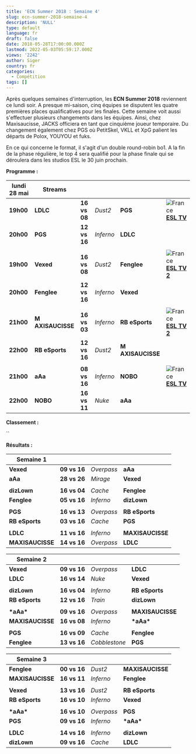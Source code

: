 ```yaml
---
title: 'ECN Summer 2018 : Semaine 4'
slug: ecn-summer-2018-semaine-4
description: 'NULL'
type: default
language: fr
draft: false
date: 2018-05-28T17:00:00.000Z
lastmod: 2022-05-03T05:59:17.000Z
views: '2242'
author: Siger
country: fr
categories:
  - Compétition
tags: []
---
```

Après quelques semaines d'interruption, les **ECN Summer 2018** reviennent ce lundi soir. A presque mi-saison, cinq équipes se disputent les quatre premières places qualificatives pour les finales. Cette semaine voit aussi s'effectuer plusieurs changements dans les équipes. Ainsi, chez Maxisaucisse, JACKS officiera en tant que cinquième joueur temporaire. Du changement également chez PGS où PetitSkel, VKLL et XpG palient les départs de Polox, YOUYOU et fuks.  
  
En ce qui concerne le format, il s'agit d'un double round-robin bo1\. A la fin de la phase régulière, le top 4 sera qualifié pour la phase finale qui se déroulera dans les studios ESL le 30 juin prochain.  
  
**Programme :**

| **lundi 28 mai** | **Streams**           |              |           |                       |                                                                                            |
| ---------------- | --------------------- | ------------ | --------- | --------------------- | ------------------------------------------------------------------------------------------ |
| **19h00**        | **LDLC**⁠             | **16 vs 08** | _Dust2_   | **PGS**               | ![France](/images/countries/fr.svg)⁠[**ESL TV** ](https://www.twitch.tv/esl%5Fcsgo%5Ffr)   |
| **20h00**        | **PGS⁠**              | **12 vs 16** | _Inferno_ | **LDLC**              |                                                                                            |
| |                |                       |              |           |                       |                                                                                            |
| **19h00**        | **Vexed**             | **16 vs 08** | _Dust2_   | **Fenglee**           | ![France](/images/countries/fr.svg)⁠[**ESL TV 2**](https://www.twitch.tv/esl%5Fcsgo%5Ffr2) |
| **20h00**        | **Fenglee**           | **12 vs 16** | _Inferno_ | **Vexed**             |                                                                                            |
| |                |                       |              |           |                       |                                                                                            |
| **21h00**        | **M** **AXISAUCISSE** | **16 vs 03** | _Inferno_ | **RB eSports**        | ![France](/images/countries/fr.svg)⁠[**ESL TV 2**](https://www.twitch.tv/esl%5Fcsgo%5Ffr2) |
| **22h00**        | **RB eSports**        | **12 vs 16** | _Dust2_   | **M** **AXISAUCISSE** |                                                                                            |
| |                |                       |              |           |                       |                                                                                            |
| **21h00**        | **aAa**               | **08 vs 16** | _Inferno_ | **NOBO**              | ![France](/images/countries/fr.svg)⁠[**ESL TV** ](https://www.twitch.tv/esl%5Fcsgo%5Ffr)   |
| **22h00**        | **NOBO**              | **16 vs 11** | _Nuke_    | **aAa**               |                                                                                            |

  
**Classement :**

``

 **Résultats :**

| **Semaine 1**    |                  |            |                  |
| ---------------- | ---------------- | ---------- | ---------------- |
| **Vexed**⁠       | **09 vs 16**     | _Overpass_ | **aAa**          |
| **aAa**⁠         | **28 vs 26**     | _Mirage_   | **Vexed**        |
| |                |                  |            |                  |
| **dizLown**      | **16 vs 04**     | _Cache_    | **Fenglee**      |
| **Fenglee**      | **05 vs 16**     | _Inferno_  | **dizLown**      |
| |                |                  |            |                  |
| **PGS**          | **16 vs 13**     | _Overpass_ | **RB eSports**   |
| **RB eSports**   | **03 vs 16**     | _Cache_    | **PGS**          |
| |                |                  |            |                  |
| **LDLC**         | **11** **vs 16** | _Inferno_  | **MAXISAUCISSE** |
| **MAXISAUCISSE** | **14 vs 16**     | _Overpass_ | **LDLC**         |

  
| **Semaine 2**    |                  |               |                  |
| ---------------- | ---------------- | ------------- | ---------------- |
| **Vexed**⁠       | **09 vs 16**     | _Overpass_    | **LDLC**         |
| **LDLC**⁠        | **16 vs 14**     | _Nuke_        | **Vexed**        |
| |                |                  |               |                  |
| **dizLown**      | **16 vs 04**     | _Inferno_     | **RB eSports**   |
| **RB eSports**   | **12 vs 16**     | _Train_       | **dizLown**      |
| |                |                  |               |                  |
| **\*aAa\***      | **09 vs 16**     | _Overpass_    | **MAXISAUCISSE** |
| **MAXISAUCISSE** | **16 vs 08**     | _Inferno_     | **\*aAa\***      |
| |                |                  |               |                  |
| **PGS**          | **16 vs 09**     | _Cache_       | **Fenglee**      |
| **Fenglee**      | **13** **vs 16** | _Cobblestone_ | **PGS**          |

  
| **Semaine 3**     |              |            |                  |
| ----------------- | ------------ | ---------- | ---------------- |
| **Fenglee**⁠      | **00 vs 16** | _Dust2_    | **MAXISAUCISSE** |
| **MAXISAUCISSE**⁠ | **16 vs 11** | _Inferno_  | **Fenglee**      |
|                   |              |            |                  |
| **Vexed**         | **13 vs 16** | _Dust2_    | **RB eSports**   |
| **RB eSports**    | **16 vs 10** | _Inferno_  | **Vexed**        |
|                   |              |            |                  |
| **\*aAa\***       | **16 vs 10** | _Overpass_ | **PGS**          |
| **PGS**           | **09 vs 16** | _Inferno_  | **\*aAa\***      |
|                   |              |            |                  |
| **LDLC**          | **14 vs 16** | _Inferno_  | **dizLown**      |
| **dizLown**       | **09 vs 16** | _Cache_    | **LDLC**         |

  
